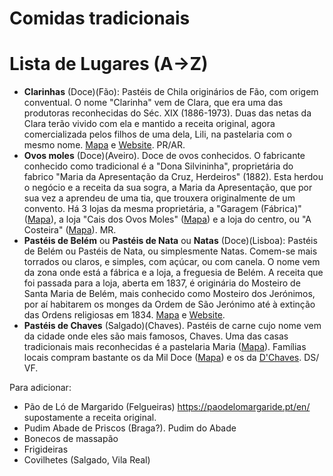 # Comidas tradicionais


# Lista de Lugares (A→Z)

- **Clarinhas** (Doce)(Fão): Pastéis de Chila originários de Fão, com origem conventual. O nome "Clarinha" vem de Clara, que era uma das produtoras reconhecidas do Séc. XIX (1886-1973). Duas das netas da Clara terão vivido com ela e mantido a receita original, agora comercializada pelos filhos de uma dela, Lili, na pastelaria com o mesmo nome. [Mapa](https://goo.gl/maps/VkmsBCcGPbQEouY76) e [Website](http://www.deliligourmet.com/). PR/AR.
- **Ovos moles** (Doce)(Aveiro). Doce de ovos conhecidos. O fabricante conhecido como tradicional é a "Dona Silvininha", proprietária do fabrico "Maria da Apresentação da Cruz, Herdeiros" (1882). Esta herdou o negócio e a receita da sua sogra, a Maria da Apresentação, que por sua vez a aprendeu de uma tia, que trouxera originalmente de um convento. Há 3 lojas da mesma proprietária, a "Garagem (Fábrica)" ([Mapa](https://goo.gl/maps/pXmZarw2qVxbjTiA9)), a loja "Cais dos Ovos Moles" ([Mapa](https://goo.gl/maps/VcLU5uxuJdzPj4xg6)) e a loja do centro, ou "A Costeira" ([Mapa](https://goo.gl/maps/Qgjq9VEwNXH4h8Gx5)). MR.
- **Pastéis de Belém** ou **Pastéis de Nata** ou **Natas** (Doce)(Lisboa): Pastéis de Belém ou Pastéis de Nata, ou simplesmente Natas. Comem-se mais torrados ou claros, e simples, com açúcar, ou com canela. O nome vem da zona onde está a fábrica e a loja, a freguesia de Belém. A receita que foi passada para a loja, aberta em 1837, é originária do Mosteiro de Santa Maria de Belém, mais conhecido como Mosteiro dos Jerónimos, por aí habitarem os monges da Ordem de São Jerónimo até à extinção das Ordens religiosas em 1834. [Mapa](https://maps.app.goo.gl/7tD7otZyPQxDyV1T6) e [Website](https://pasteisdebelem.pt/).
- **Pastéis de Chaves** (Salgado)(Chaves). Pastéis de carne cujo nome vem da cidade onde eles são mais famosos, Chaves. Uma das casas tradicionais mais reconhecidas é a pastelaria Maria ([Mapa](https://goo.gl/maps/nogM3MkD6A9Lj2q78)). Famílias locais compram bastante os da Mil Doce ([Mapa](https://goo.gl/maps/aqu85L7NVP2SevNw5)) e os da [D'Chaves](https://goo.gl/maps/UtvEnyyvJW2N2Ztm6). DS/ VF.

Para adicionar:
- Pão de Ló de Margarido (Felgueiras) https://paodelomargaride.pt/en/ supostamente a receita original.
- Pudim Abade de Priscos (Braga?). Pudim do Abade
- Bonecos de massapão
- Frigideiras
- Covilhetes (Salgado, Vila Real)
